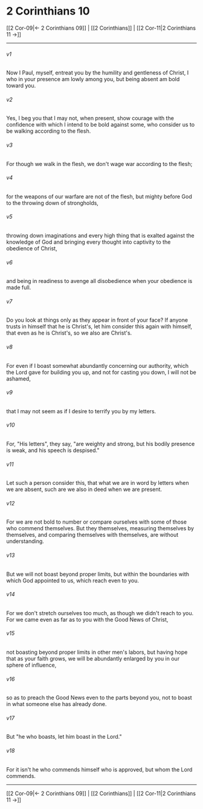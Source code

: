 # 2 Corinthians 10

[[2 Cor-09|← 2 Corinthians 09]] | [[2 Corinthians]] | [[2 Cor-11|2 Corinthians 11 →]]
***



###### v1 
Now I Paul, myself, entreat you by the humility and gentleness of Christ, I who in your presence am lowly among you, but being absent am bold toward you. 

###### v2 
Yes, I beg you that I may not, when present, show courage with the confidence with which I intend to be bold against some, who consider us to be walking according to the flesh. 

###### v3 
For though we walk in the flesh, we don't wage war according to the flesh; 

###### v4 
for the weapons of our warfare are not of the flesh, but mighty before God to the throwing down of strongholds, 

###### v5 
throwing down imaginations and every high thing that is exalted against the knowledge of God and bringing every thought into captivity to the obedience of Christ, 

###### v6 
and being in readiness to avenge all disobedience when your obedience is made full. 

###### v7 
Do you look at things only as they appear in front of your face? If anyone trusts in himself that he is Christ's, let him consider this again with himself, that even as he is Christ's, so we also are Christ's. 

###### v8 
For even if I boast somewhat abundantly concerning our authority, which the Lord gave for building you up, and not for casting you down, I will not be ashamed, 

###### v9 
that I may not seem as if I desire to terrify you by my letters. 

###### v10 
For, "His letters", they say, "are weighty and strong, but his bodily presence is weak, and his speech is despised." 

###### v11 
Let such a person consider this, that what we are in word by letters when we are absent, such are we also in deed when we are present. 

###### v12 
For we are not bold to number or compare ourselves with some of those who commend themselves. But they themselves, measuring themselves by themselves, and comparing themselves with themselves, are without understanding. 

###### v13 
But we will not boast beyond proper limits, but within the boundaries with which God appointed to us, which reach even to you. 

###### v14 
For we don't stretch ourselves too much, as though we didn't reach to you. For we came even as far as to you with the Good News of Christ, 

###### v15 
not boasting beyond proper limits in other men's labors, but having hope that as your faith grows, we will be abundantly enlarged by you in our sphere of influence, 

###### v16 
so as to preach the Good News even to the parts beyond you, not to boast in what someone else has already done. 

###### v17 
But "he who boasts, let him boast in the Lord." 

###### v18 
For it isn't he who commends himself who is approved, but whom the Lord commends.

***
[[2 Cor-09|← 2 Corinthians 09]] | [[2 Corinthians]] | [[2 Cor-11|2 Corinthians 11 →]]
